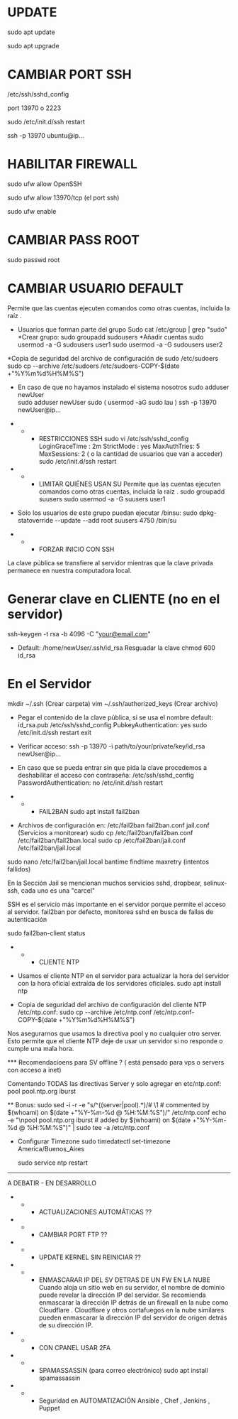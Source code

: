 # UPDATE
sudo apt update

sudo apt upgrade

# CAMBIAR PORT SSH
/etc/ssh/sshd_config

port 13970 o 2223

sudo /etc/init.d/ssh restart

ssh -p 13970 ubuntu@ip...

# HABILITAR FIREWALL
sudo ufw allow OpenSSH

sudo ufw allow 13970/tcp (el port ssh)

sudo ufw enable

# CAMBIAR PASS ROOT
sudo passwd root

# CAMBIAR USUARIO DEFAULT
Permite que las cuentas ejecuten comandos como otras cuentas, incluida la raíz . 

* Usuarios que forman parte del grupo Sudo
cat /etc/group | grep "sudo"
*Crear grupo:
sudo groupadd sudousers
*Añadir cuentas
 sudo usermod -a -G sudousers user1
 sudo usermod -a -G sudousers user2

*Copia de seguridad del archivo de configuración de sudo /etc/sudoers
 sudo cp --archive /etc/sudoers /etc/sudoers-COPY-$(date +"%Y%m%d%H%M%S")

* En caso de que no hayamos instalado el sistema nosotros
 sudo adduser newUser  
 sudo adduser newUser sudo  ( usermod -aG sudo lau ) 
 ssh -p 13970 newUser@ip...

- - - RESTRICCIONES SSH
 sudo vi /etc/ssh/sshd_config
 LoginGraceTime : 2m
 StrictMode : yes
 MaxAuthTries: 5
 MaxSessions: 2 ( o la cantidad de usuarios que van a acceder)
 sudo /etc/init.d/ssh restart

- - - LIMITAR QUIÉNES USAN SU
Permite que las cuentas ejecuten comandos como otras cuentas, incluida la raíz .
 sudo groupadd suusers
 sudo usermod -a -G suusers user1
* Solo los usuarios de este grupo puedan ejecutar /binsu:
 sudo dpkg-statoverride --update --add root suusers 4750 /bin/su



- - - FORZAR INICIO CON SSH

La clave pública se transfiere al servidor mientras que la clave privada permanece en nuestra computadora local.

# Generar clave en CLIENTE (no en el servidor)
 ssh-keygen -t rsa -b 4096 -C "your@email.com"
- Default: /home/newUser/.ssh/id_rsa
 Resguadar la clave
 chmod 600 id_rsa

# En el Servidor
 mkdir ~/.ssh (Crear carpeta)
 vim ~/.ssh/authorized_keys (Crear archivo)

- Pegar el contenido de la clave pública, si se usa el nombre default:
 id_rsa.pub
 /etc/ssh/sshd_config
 PubkeyAuthentication: yes
 sudo /etc/init.d/ssh restart
 exit
- Verificar acceso:
 ssh -p 13970 -i path/to/your/private/key/id_rsa newUser@ip...

- En caso que se pueda entrar sin que pida la clave procedemos a deshabilitar el acceso con contraseña:
 /etc/ssh/sshd_config
 PasswordAuthentication: no
 /etc/init.d/ssh restart

- - - FAIL2BAN
 sudo apt install fail2ban
- Archivos de configuración en: 
 /etc/fail2ban
  fail2ban.conf
 jail.conf (Servicios a monitorear)
 sudo cp /etc/fail2ban/fail2ban.conf /etc/fail2ban/fail2ban.local
 sudo cp /etc/fail2ban/jail.conf /etc/fail2ban/jail.local

 sudo nano /etc/fail2ban/jail.local
 bantime
 findtime
 maxretry  (intentos fallidos)

 En la Sección Jail se mencionan muchos servicios sshd, dropbear, selinux-ssh, cada uno es una "carcel"

SSH es el servicio más importante en el servidor porque permite el acceso al servidor. fail2ban por defecto, monitorea sshd en busca de fallas de autenticación

 sudo fail2ban-client status


- - - CLIENTE NTP

- Usamos el cliente NTP en el servidor para actualizar la hora del servidor con la hora oficial extraída de los servidores oficiales. 
 sudo apt install ntp

- Copia de seguridad del archivo de configuración del cliente NTP /etc/ntp.conf:
 sudo cp --archive /etc/ntp.conf /etc/ntp.conf-COPY-$(date +"%Y%m%d%H%M%S")

Nos asegurarnos que usamos la directiva  pool y no cualquier otro server. Esto permite que el cliente NTP deje de usar un servidor si no responde o cumple una mala hora. 

*** Recomendacioens para SV offline ? ( está pensado para vps o servers con acceso a inet)

 Comentando TODAS las directivas Server y solo agregar en etc/ntp.conf: 
 pool pool.ntp.org iburst

** Bonus: 
sudo sed -i -r -e "s/^((server|pool).*)/# \1         # commented by $(whoami) on $(date +"%Y-%m-%d @ %H:%M:%S")/" /etc/ntp.conf
echo -e "\npool pool.ntp.org iburst         # added by $(whoami) on $(date +"%Y-%m-%d @ %H:%M:%S")" | sudo tee -a /etc/ntp.conf

- Configurar Timezone
  sudo timedatectl set-timezone America/Buenos_Aires

  sudo service ntp restart


- - - 

A DEBATIR - EN DESARROLLO


- - - ACTUALIZACIONES AUTOMÁTICAS ??

- - - CAMBIAR PORT FTP ?? 

- - - UPDATE KERNEL SIN REINICIAR ??

- - - ENMASCARAR IP DEL SV DETRAS DE UN FW EN LA NUBE
Cuando aloja un sitio web en su servidor, el nombre de dominio puede revelar la dirección IP del servidor. Se recomienda enmascarar la dirección IP detrás de un firewall en la nube como Cloudflare . Cloudflare y otros cortafuegos en la nube similares pueden enmascarar la dirección IP del servidor de origen detrás de su dirección IP.

- - - CON CPANEL USAR 2FA

- - - SPAMASSASSIN (para correo electrónico)
 sudo apt install spamassassin


- - - Seguridad en AUTOMATIZACIÓN Ansible , Chef , Jenkins , Puppet 
